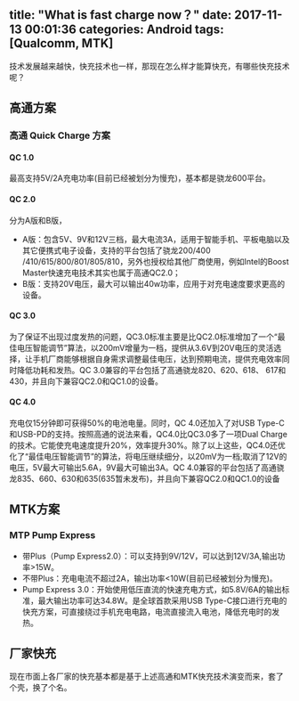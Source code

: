 title: "What is fast charge now？"
date: 2017-11-13 00:01:36
categories: Android
tags: [Qualcomm, MTK]
---
技术发展越来越快，快充技术也一样，那现在怎么样才能算快充，有哪些快充技术呢？

## 高通方案
### 高通 Quick Charge 方案
#### QC 1.0
最高支持5V/2A充电功率(目前已经被划分为慢充)，基本都是骁龙600平台。
<!--more-->
#### QC 2.0
分为A版和B版，
- A版：包含5V、9V和12V三档，最大电流3A，适用于智能手机、平板电脑以及其它便携式电子设备，支持的平台包括了骁龙200/400 /410/615/800/801/805/810，另外也授权给其他厂商使用，例如Intel的Boost Master快速充电技术其实也属于高通QC2.0；
- B版：支持20V电压，最大可以输出40w功率，应用于对充电速度要求更高的设备。
#### QC 3.0
为了保证不出现过度发热的问题，QC3.0标准主要是比QC2.0标准增加了一个“最佳电压智能调节”算法，以200mV增量为一档，提供从3.6V到20V电压的灵活选择，让手机厂商能够根据自身需求调整最佳电压，达到预期电流，提供充电效率同时降低功耗和发热。QC 3.0兼容的平台包括了高通骁龙820、620、618、 617和430，并且向下兼容QC2.0和QC1.0的设备。
#### QC 4.0
充电仅15分钟即可获得50%的电池电量。同时，QC 4.0还加入了对USB Type-C和USB-PD的支持。按照高通的说法来看，QC4.0比QC3.0多了一项Dual Charge的技术。它能使充电速度提升20%，效率提升30%。除了以上这些，QC4.0还优化了“最佳电压智能调节”的算法，将电压继续细分，以20mV为一档;取消了12V的电压，5V最大可输出5.6A，9V最大可输出3A。QC 4.0兼容的平台包括了高通骁龙835、660、630和635(635暂未发布)，并且向下兼容QC2.0和QC1.0的设备

## MTK方案
### MTP Pump Express
- 带Plus（Pump Express2.0）：可以支持到9V/12V，可以达到12V/3A,输出功率>15W。
- 不带Plus：充电电流不超过2A，输出功率<10W(目前已经被划分为慢充)。
- Pump Express 3.0：开始使用低压直流的快速充电方式，如5.8V/6A的输出标准，最大输出功率可达34.8W。是全球首款采用USB Type-C接口进行充电的快充方案，可直接绕过手机充电电路，电流直接流入电池，降低充电时的发热。


## 厂家快充
现在市面上各厂家的快充基本都是基于上述高通和MTK快充技术演变而来，套了个壳，换了个名。